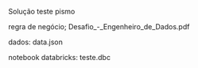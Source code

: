Solução teste pismo

regra de negócio;
Desafio_-_Engenheiro_de_Dados.pdf

dados:
data.json

notebook databricks:
teste.dbc